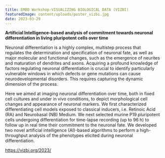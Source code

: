 ```yaml
---
title: EMBO Workshop-VISUALIZING BIOLOGICAL DATA (VIZBI)
featuredImage: content/uploads/poster_vizbi.jpg
date: 2023-03-29
---
```

**Artificial Intelligence-based analysis of commitment towards neuronal differentiation in living pluripotent cells over time**

Neuronal differentiation is a highly complex, multistep process that regulates the determination and specification of neuronal fate, as well as major molecular and functional changes, such as the emergence of neurites and maturation of dendrites and axons. Acquiring a profound knowledge of factors regulating neuronal differentiation is crucial to identify particularly vulnerable windows in which defects or gene mutations can cause neurodevelopmental disorders. This requires capturing the dynamic dimension of the process.  

Here we aimed at imaging neuronal differentiation over time, both in fixed cell cultures and under in vivo conditions, to depict morphological cell changes and appearance of neuronal markers. We first characterized differentiating cell models exposed to classical inducers, i.e. Retinoic Acid (RA) and Neurobasal (NB) Medium. We next selected murine P19 pluripotent cells undergoing differentiation for time-lapse recording (up to 96 h) to follow up in real time their commitment to the neuronal fate. We developed two novel artificial intelligence (AI)-based algorithms to perform a high-throughput analysis of the phenotypes elicited during neuronal differentiation.

<https://vizbi.org/2023/>